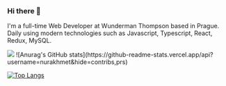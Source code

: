 ### Hi there 👋

I'm a full-time Web Developer at Wunderman Thompson based in Prague. Daily using modern technologies such as Javascript, Typescript, React, Redux, MySQL.

<img src="https://github-readme-stats.vercel.app/api?username=nurakhmet&show_icons=true"/>
![Anurag's GitHub stats](https://github-readme-stats.vercel.app/api?username=nurakhmet&hide=contribs,prs)

[![Top Langs](https://github-readme-stats.vercel.app/api/top-langs/?username=nurakhmet&langs_count=8)](https://github.com/anuraghazra/github-readme-stats)

<!--
**nurakhmetk/nurakhmetk** is a ✨ _special_ ✨ repository because its `README.md` (this file) appears on your GitHub profile.

Here are some ideas to get you started:

- 🔭 I’m currently working on ...
- 📫 How to reach me: 
- 😄 Pronouns: ...
- ⚡ Fun fact: ...
-->
